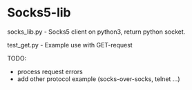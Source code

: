 # Socks5-lib

socks_lib.py - Socks5 client on python3, return python socket.

test_get.py - Example use with GET-request


TODO:
- process request errors
- add other protocol example (socks-over-socks, telnet ...)
